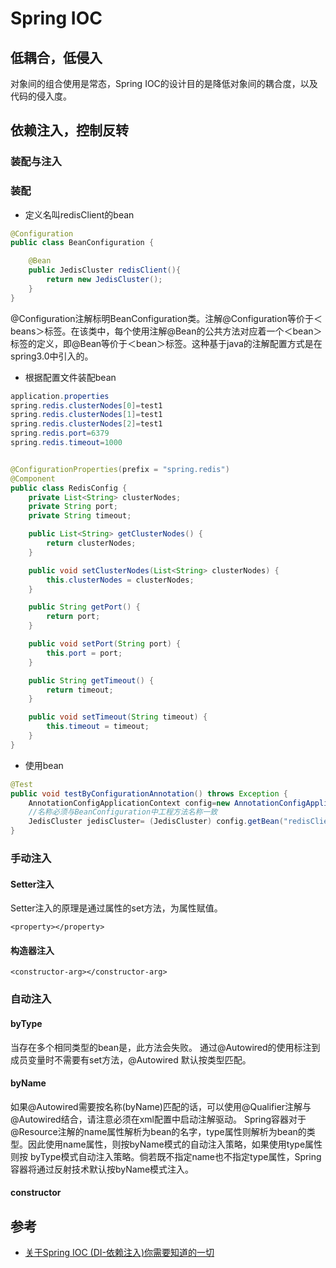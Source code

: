 # Spring IOC

## 低耦合，低侵入
对象间的组合使用是常态，Spring IOC的设计目的是降低对象间的耦合度，以及代码的侵入度。

## 依赖注入，控制反转

### 装配与注入
### 装配
- 定义名叫redisClient的bean
```Java
@Configuration
public class BeanConfiguration {

    @Bean
    public JedisCluster redisClient(){
        return new JedisCluster();
    }
}
```
@Configuration注解标明BeanConfiguration类。注解@Configuration等价于＜beans＞标签。在该类中，每个使用注解@Bean的公共方法对应着一个＜bean＞标签的定义，即@Bean等价于＜bean＞标签。这种基于java的注解配置方式是在spring3.0中引入的。

- 根据配置文件装配bean
```Java
application.properties
spring.redis.clusterNodes[0]=test1
spring.redis.clusterNodes[1]=test1
spring.redis.clusterNodes[2]=test1
spring.redis.port=6379
spring.redis.timeout=1000


@ConfigurationProperties(prefix = "spring.redis")
@Component
public class RedisConfig {
    private List<String> clusterNodes;
    private String port;
    private String timeout;

    public List<String> getClusterNodes() {
        return clusterNodes;
    }

    public void setClusterNodes(List<String> clusterNodes) {
        this.clusterNodes = clusterNodes;
    }

    public String getPort() {
        return port;
    }

    public void setPort(String port) {
        this.port = port;
    }

    public String getTimeout() {
        return timeout;
    }

    public void setTimeout(String timeout) {
        this.timeout = timeout;
    }
}

```
- 使用bean
```Java
@Test
public void testByConfigurationAnnotation() throws Exception {
    AnnotationConfigApplicationContext config=new AnnotationConfigApplicationContext(BeanConfiguration.class);
    //名称必须与BeanConfiguration中工程方法名称一致
    JedisCluster jedisCluster= (JedisCluster) config.getBean("redisClient");
}
```
### 手动注入
#### Setter注入
Setter注入的原理是通过属性的set方法，为属性赋值。


`<property></property>`
#### 构造器注入
`<constructor-arg></constructor-arg>`

### 自动注入
#### byType
当存在多个相同类型的bean是，此方法会失败。
通过@Autowired的使用标注到成员变量时不需要有set方法，@Autowired 默认按类型匹配。

#### byName
如果@Autowired需要按名称(byName)匹配的话，可以使用@Qualifier注解与@Autowired结合，请注意必须在xml配置中启动注解驱动。
Spring容器对于@Resource注解的name属性解析为bean的名字，type属性则解析为bean的类型。因此使用name属性，则按byName模式的自动注入策略，如果使用type属性则按 byType模式自动注入策略。倘若既不指定name也不指定type属性，Spring容器将通过反射技术默认按byName模式注入。
#### constructor




## 参考
- [关于Spring IOC (DI-依赖注入)你需要知道的一切](https://blog.csdn.net/javazejian/article/details/54561302)
